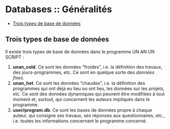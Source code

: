 # Databases :: Généralités

* [Trois types de base de données](#troisbasesdedonnees)

<a name='troisbasesdedonnees'></a>

## Trois types de base de données

Il existe trois types de base de données dans le programme UN AN UN SCRIPT :

1. **unan_cold**. Ce sont les données “froides”, i.e. la définition des travaux, des jours-programmes, etc. Ce sont en quelque sorte des *données fixes*.
2. **unan_hot**. Ce sont les données “chaudes”, i.e. la définition des programmes qui ont déjà eu lieu ou ont lieu, les données sur les projets, etc. Ce sont des données dynamiques qui peuvent être modifiées à tout moment et, surtout, qui concernent les auteurs impliqués dans le programme.
3. **user/program<program ID>.db**. Ce sont les bases de données propre à chaque auteur, qui consigne ses travaux, ses réponses aux questionnaires, etc., i.e. toutes les informations concernant le programme concerné.
